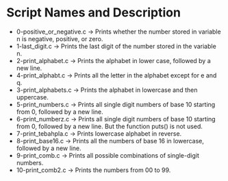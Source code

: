 # Script Names and Description

* 0-positive_or_negative.c -> Prints whether the number stored in variable n is negative, positive, or zero.
* 1-last_digit.c -> Prints the last digit of the number stored in the variable n. 
* 2-print_alphabet.c -> Prints the alphabet in lower case, followed by a new line.
* 4-print_alphabt.c -> Prints all the letter in the alphabet except for e and q.
* 3-print_alphabets.c -> Prints the alphabet in lowercase and then uppercase.
* 5-print_numbers.c -> Prints all single digit numbers of base 10 starting from 0, followed by a new line.
* 6-print_numberz.c -> Prints all single digit numbers of base 10 starting from 0, followed by a new line. But the function puts() is not used.
* 7-print_tebahpla.c -> Prints lowercase alphabet in reverse.
* 8-print_base16.c -> Prints all the numbers of base 16 in lowercase, followed by a new line.
* 9-print_comb.c -> Prints all possible combinations of single-digit numbers.
* 10-print_comb2.c -> Prints the numbers from 00 to 99.